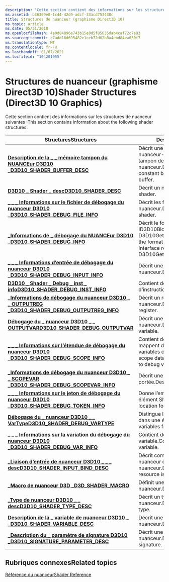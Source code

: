 ```yaml
---
description: 'Cette section contient des informations sur les structures de nuanceur suivantes :'
ms.assetid: b36309e0-1c44-42d9-adcf-33acd753438c
title: Structures de nuanceur (graphisme Direct3D 10)
ms.topic: article
ms.date: 05/31/2018
ms.openlocfilehash: 4e0d84096e743b15e0d5f85635dab4caf72c7e93
ms.sourcegitcommit: c7add10d695482e1ceb72d62b8a4ebd84ea050f7
ms.translationtype: MT
ms.contentlocale: fr-FR
ms.lasthandoff: 01/07/2021
ms.locfileid: "104201055"
---
```

# <a name="shader-structures-direct3d-10-graphics"></a><span data-ttu-id="a0110-103">Structures de nuanceur (graphisme Direct3D 10)</span><span class="sxs-lookup"><span data-stu-id="a0110-103">Shader Structures (Direct3D 10 Graphics)</span></span>

<span data-ttu-id="a0110-104">Cette section contient des informations sur les structures de nuanceur suivantes :</span><span class="sxs-lookup"><span data-stu-id="a0110-104">This section contains information about the following shader structures:</span></span>



| <span data-ttu-id="a0110-105">Structures</span><span class="sxs-lookup"><span data-stu-id="a0110-105">Structures</span></span>                                                                         | <span data-ttu-id="a0110-106">Description</span><span class="sxs-lookup"><span data-stu-id="a0110-106">Description</span></span>                                                                           |
|------------------------------------------------------------------------------------|---------------------------------------------------------------------------------------|
| [<span data-ttu-id="a0110-107">**Description de la \_ \_ mémoire tampon du NUANCEur D3D10 \_**</span><span class="sxs-lookup"><span data-stu-id="a0110-107">**D3D10\_SHADER\_BUFFER\_DESC**</span></span>](/windows/win32/api/D3D10Shader/ns-d3d10shader-d3d10_shader_buffer_desc)                    | <span data-ttu-id="a0110-108">Décrit une mémoire tampon de nuanceur-constante ou une mémoire tampon de texture de nuanceur.</span><span class="sxs-lookup"><span data-stu-id="a0110-108">Describes a shader-constant buffer or a shader-texture buffer.</span></span>                        |
| [<span data-ttu-id="a0110-109">**D3D10 \_ Shader \_ desc**</span><span class="sxs-lookup"><span data-stu-id="a0110-109">**D3D10\_SHADER\_DESC**</span></span>](/windows/win32/api/D3D10Shader/ns-d3d10shader-d3d10_shader_desc)                                   | <span data-ttu-id="a0110-110">Décrit un nuanceur.</span><span class="sxs-lookup"><span data-stu-id="a0110-110">Describes a shader.</span></span>                                                                   |
| [<span data-ttu-id="a0110-111">**\_ \_ \_ Informations sur le fichier de débogage du nuanceur D3D10 \_**</span><span class="sxs-lookup"><span data-stu-id="a0110-111">**D3D10\_SHADER\_DEBUG\_FILE\_INFO**</span></span>](/windows/win32/api/d3d10_1shader/ns-d3d10_1shader-d3d10_shader_debug_file_info)           | <span data-ttu-id="a0110-112">Décrit les fichiers inclus dans un nuanceur.</span><span class="sxs-lookup"><span data-stu-id="a0110-112">Describes files included by a shader.</span></span>                                                 |
| [<span data-ttu-id="a0110-113">**\_Informations de \_ débogage du NUANCEur D3D10 \_**</span><span class="sxs-lookup"><span data-stu-id="a0110-113">**D3D10\_SHADER\_DEBUG\_INFO**</span></span>](/windows/win32/api/d3d10_1shader/ns-d3d10_1shader-d3d10_shader_debug_info)                      | <span data-ttu-id="a0110-114">Décrit le format de l’interface ID3D10Blob retournée par D3D10GetShaderDebugInfo.</span><span class="sxs-lookup"><span data-stu-id="a0110-114">Describes the format of the ID3D10Blob Interface returned by D3D10GetShaderDebugInfo.</span></span> |
| [<span data-ttu-id="a0110-115">**\_ \_ \_ Informations d’entrée de débogage du nuanceur D3D10 \_**</span><span class="sxs-lookup"><span data-stu-id="a0110-115">**D3D10\_SHADER\_DEBUG\_INPUT\_INFO**</span></span>](/windows/win32/api/d3d10_1shader/ns-d3d10_1shader-d3d10_shader_debug_input_info)         | <span data-ttu-id="a0110-116">Décrit une entrée de nuanceur.</span><span class="sxs-lookup"><span data-stu-id="a0110-116">Describes a shader input.</span></span>                                                             |
| [<span data-ttu-id="a0110-117">**D3D10 \_ Shader \_ Debug \_ inst \_ info**</span><span class="sxs-lookup"><span data-stu-id="a0110-117">**D3D10\_SHADER\_DEBUG\_INST\_INFO**</span></span>](/windows/win32/api/d3d10_1shader/ns-d3d10_1shader-d3d10_shader_debug_inst_info)           | <span data-ttu-id="a0110-118">Contient des données d’instruction.</span><span class="sxs-lookup"><span data-stu-id="a0110-118">Contains instruction data.</span></span>                                                            |
| [<span data-ttu-id="a0110-119">**\_Informations de débogage du nuanceur D3D10 \_ \_ OUTPUTREG \_**</span><span class="sxs-lookup"><span data-stu-id="a0110-119">**D3D10\_SHADER\_DEBUG\_OUTPUTREG\_INFO**</span></span>](/windows/win32/api/d3d10_1shader/ns-d3d10_1shader-d3d10_shader_debug_outputreg_info) | <span data-ttu-id="a0110-120">Décrit un registre de sortie de nuanceur.</span><span class="sxs-lookup"><span data-stu-id="a0110-120">Describes a shader output register.</span></span>                                                   |
| [<span data-ttu-id="a0110-121">**Débogage du \_ nuanceur D3D10 \_ \_ OUTPUTVAR**</span><span class="sxs-lookup"><span data-stu-id="a0110-121">**D3D10\_SHADER\_DEBUG\_OUTPUTVAR**</span></span>](/windows/win32/api/d3d10_1shader/ns-d3d10_1shader-d3d10_shader_debug_outputvar)            | <span data-ttu-id="a0110-122">Décrit une variable de sortie de nuanceur.</span><span class="sxs-lookup"><span data-stu-id="a0110-122">Describes a shader output variable.</span></span>                                                   |
| [<span data-ttu-id="a0110-123">**\_ \_ \_ Informations sur l’étendue de débogage du nuanceur D3D10 \_**</span><span class="sxs-lookup"><span data-stu-id="a0110-123">**D3D10\_SHADER\_DEBUG\_SCOPE\_INFO**</span></span>](/windows/win32/api/d3d10_1shader/ns-d3d10_1shader-d3d10_shader_debug_scope_info)         | <span data-ttu-id="a0110-124">Contient des données d’étendue qui mappent des noms de variable à des variables de débogage.</span><span class="sxs-lookup"><span data-stu-id="a0110-124">Contains scope data that maps variable names to debug variables.</span></span>                      |
| [<span data-ttu-id="a0110-125">**\_Informations de débogage du nuanceur D3D10 \_ \_ SCOPEVAR \_**</span><span class="sxs-lookup"><span data-stu-id="a0110-125">**D3D10\_SHADER\_DEBUG\_SCOPEVAR\_INFO**</span></span>](/windows/win32/api/d3d10_1shader/ns-d3d10_1shader-d3d10_shader_debug_scopevar_info)   | <span data-ttu-id="a0110-126">Décrit une variable de portée.</span><span class="sxs-lookup"><span data-stu-id="a0110-126">Describes a scope variable.</span></span>                                                           |
| [<span data-ttu-id="a0110-127">**\_ \_ \_ Informations sur le jeton de débogage du nuanceur D3D10 \_**</span><span class="sxs-lookup"><span data-stu-id="a0110-127">**D3D10\_SHADER\_DEBUG\_TOKEN\_INFO**</span></span>](/windows/win32/api/d3d10_1shader/ns-d3d10_1shader-d3d10_shader_debug_token_info)         | <span data-ttu-id="a0110-128">Donne l’emplacement source d’un élément Shader.</span><span class="sxs-lookup"><span data-stu-id="a0110-128">Gives the source location for a shader element.</span></span>                                       |
| [<span data-ttu-id="a0110-129">**Débogage du \_ nuanceur D3D10 \_ \_ VarType**</span><span class="sxs-lookup"><span data-stu-id="a0110-129">**D3D10\_SHADER\_DEBUG\_VARTYPE**</span></span>](/windows/win32/api/d3d10_1shader/ne-d3d10_1shader-d3d10_shader_debug_vartype)                | <span data-ttu-id="a0110-130">Distingue les variables des fonctions dans une étendue.</span><span class="sxs-lookup"><span data-stu-id="a0110-130">Distinguishes variables from functions in a scope.</span></span>                                    |
| [<span data-ttu-id="a0110-131">**\_ \_ \_ Informations sur la variation du débogage du nuanceur D3D10 \_**</span><span class="sxs-lookup"><span data-stu-id="a0110-131">**D3D10\_SHADER\_DEBUG\_VAR\_INFO**</span></span>](/windows/win32/api/d3d10_1shader/ns-d3d10_1shader-d3d10_shader_debug_var_info)             | <span data-ttu-id="a0110-132">Contient des informations sur une variable.</span><span class="sxs-lookup"><span data-stu-id="a0110-132">Contains information on a variable.</span></span>                                                   |
| [<span data-ttu-id="a0110-133">**\_Liaison d’entrée de nuanceur D3D10 \_ \_ \_ desc**</span><span class="sxs-lookup"><span data-stu-id="a0110-133">**D3D10\_SHADER\_INPUT\_BIND\_DESC**</span></span>](/windows/win32/api/D3D10Shader/ns-d3d10shader-d3d10_shader_input_bind_desc)           | <span data-ttu-id="a0110-134">Décrit comment une ressource de nuanceur est liée à une entrée de nuanceur.</span><span class="sxs-lookup"><span data-stu-id="a0110-134">Describes how a shader resource is bound to a shader input.</span></span>                           |
| [<span data-ttu-id="a0110-135">**\_Macro de nuanceur D3D \_**</span><span class="sxs-lookup"><span data-stu-id="a0110-135">**D3D\_SHADER\_MACRO**</span></span>](/windows/win32/api/d3dcommon/ns-d3dcommon-d3d_shader_macro)                                 | <span data-ttu-id="a0110-136">Définit une macro de nuanceur.</span><span class="sxs-lookup"><span data-stu-id="a0110-136">Defines a shader macro.</span></span>                                                               |
| [<span data-ttu-id="a0110-137">**\_Type de nuanceur D3D10 \_ \_ desc**</span><span class="sxs-lookup"><span data-stu-id="a0110-137">**D3D10\_SHADER\_TYPE\_DESC**</span></span>](/windows/win32/api/D3D10Shader/ns-d3d10shader-d3d10_shader_type_desc)                        | <span data-ttu-id="a0110-138">Décrit un type de variable de nuanceur.</span><span class="sxs-lookup"><span data-stu-id="a0110-138">Describes a shader-variable type.</span></span>                                                     |
| [<span data-ttu-id="a0110-139">**Description de la \_ variable de nuanceur D3D10 \_ \_**</span><span class="sxs-lookup"><span data-stu-id="a0110-139">**D3D10\_SHADER\_VARIABLE\_DESC**</span></span>](/windows/win32/api/D3D10Shader/ns-d3d10shader-d3d10_shader_variable_desc)                | <span data-ttu-id="a0110-140">Décrit une variable de nuanceur.</span><span class="sxs-lookup"><span data-stu-id="a0110-140">Describes a shader variable.</span></span>                                                          |
| [<span data-ttu-id="a0110-141">**\_Description du \_ paramètre de signature D3D10 \_**</span><span class="sxs-lookup"><span data-stu-id="a0110-141">**D3D10\_SIGNATURE\_PARAMETER\_DESC**</span></span>](/windows/win32/api/D3D10Shader/ns-d3d10shader-d3d10_signature_parameter_desc)        | <span data-ttu-id="a0110-142">Décrit une signature de nuanceur.</span><span class="sxs-lookup"><span data-stu-id="a0110-142">Describes a shader signature.</span></span>                                                         |



 

## <a name="related-topics"></a><span data-ttu-id="a0110-143">Rubriques connexes</span><span class="sxs-lookup"><span data-stu-id="a0110-143">Related topics</span></span>

<dl> <dt>

[<span data-ttu-id="a0110-144">Référence du nuanceur</span><span class="sxs-lookup"><span data-stu-id="a0110-144">Shader Reference</span></span>](d3d10-graphics-reference-d3d10-shader.md)
</dt> </dl>

 

 



